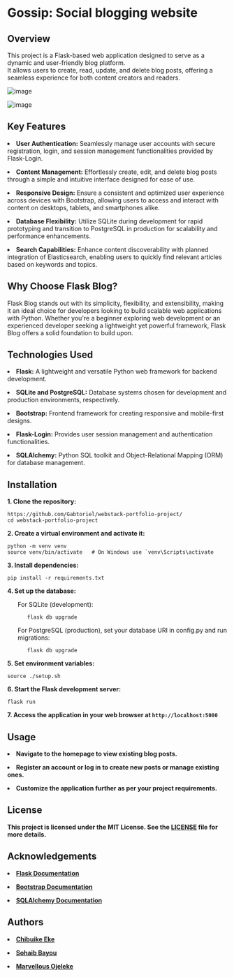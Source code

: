 # Gossip: Social blogging website

<h2>Overview</h2>

<p>This project is a Flask-based web application designed to serve as a dynamic and user-friendly blog platform.</br>
It allows users to create, read, update, and delete blog posts, offering a seamless experience for both content creators and readers.</p>

</p>

![image](https://github.com/Gabtoriel/webstack-portfolio-project/assets/99370798/198df4f5-3560-45da-9111-61d11ca76e6d)


![image](https://github.com/Gabtoriel/webstack-portfolio-project/assets/99370798/fcc42f0b-6ee5-43e7-a6b2-6a35eae8a7fa)


</p>

<h2>Key Features</h2>
<p>
<li>
  <b>User Authentication:</b> Seamlessly manage user accounts with secure registration, login, and session management functionalities provided by Flask-Login.
</li>
</p>

<p>
<li>
  <b>Content Management:</b> Effortlessly create, edit, and delete blog posts through a simple and intuitive interface designed for ease of use.
</li>
</p>

<p>
<li>
  <b>Responsive Design:</b> Ensure a consistent and optimized user experience across devices with Bootstrap, allowing users to access and interact with content on desktops, tablets, and smartphones alike.
</li>
</p>

<p>
<li>
<b>Database Flexibility:</b> Utilize SQLite during development for rapid prototyping and transition to PostgreSQL in production for scalability and performance enhancements.
</li>
</p>

<p>
<li>
<b>Search Capabilities:</b> Enhance content discoverability with planned integration of Elasticsearch, enabling users to quickly find relevant articles based on keywords and topics.
</li>
</p>

<p>
<h2>Why Choose Flask Blog?</h2>
</p>

<p>Flask Blog stands out with its simplicity, flexibility, and extensibility, making it an ideal choice for developers looking to build scalable web applications with Python. Whether you're a beginner exploring web development or an experienced developer seeking a lightweight yet powerful framework, Flask Blog offers a solid foundation to build upon.</p>


<h2>Technologies Used</h2>

<p>
  <li>
    <b>Flask:</b> A lightweight and versatile Python web framework for backend development.
  </li>
</p>
<p>
  <li>
    <b>SQLite and PostgreSQL:</b> Database systems chosen for development and production environments, respectively.
  </li>
</p>
<p>
  <li>
    <b>Bootstrap:</b> Frontend framework for creating responsive and mobile-first designs.
  </li>
</p>
<p>
  <li>
    <b>Flask-Login:</b> Provides user session management and authentication functionalities.
  </li>
</p>
<p>
  <li>
    <b>SQLAlchemy:</b> Python SQL toolkit and Object-Relational Mapping (ORM) for database management.
  </li>
</p>




<h2>Installation</h2>

<b>1. Clone the repository:</b>
   ```
   https://github.com/Gabtoriel/webstack-portfolio-project/
   cd webstack-portfolio-project
  ```
  

<b>2. Create a virtual environment and activate it:</b>

   ```
   python -m venv venv
   source venv/bin/activate   # On Windows use `venv\Scripts\activate
   ```

<b>3. Install dependencies:</b>
   ```
   pip install -r requirements.txt
   ```

<b>4. Set up the database:</b>
   <ul>
     For SQLite (development):
     
       flask db upgrade
   </ul>

   <ul>
     For PostgreSQL (production), set your database URI in config.py and run migrations:
     
       flask db upgrade
   </ul>

<b>5. Set environment variables:</b>
   ```
   source ./setup.sh
   ```

<b>6. Start the Flask development server:</b>
   ```
   flask run
   ```

<b>7. Access the application in your web browser at</a> `http://localhost:5000`


<h2>Usage</h2>


<p>
  <li>
    Navigate to the homepage to view existing blog posts.
  </li>
</p>

<p>
  <li>
    Register an account or log in to create new posts or manage existing ones.
  </li>
</p>

<p>
  <li>
    Customize the application further as per your project requirements.
  </li>
</p>


<h2>License</h2>
This project is licensed under the MIT License. See the <a href="https://github.com/Gabtoriel/webstack-portfolio-project/blob/master/LICENSE">LICENSE</a> file for more details.

<h2>Acknowledgements</h2>
<p>
  <li>
    <a href="https://flask.palletsprojects.com/en/3.0.x/">Flask Documentation</a>
  </li>
</p>

<p>
  <li>
    <a href="https://getbootstrap.com/docs/5.3/getting-started/introduction/">Bootstrap Documentation</a>
  </li>
</p>

<p>
  <li>
    <a href="https://docs.sqlalchemy.org/en/20/orm/quickstart.html">SQLAlchemy Documentation</a>
  </li>
</p>


<h2>Authors</h2>
<p>
  <li>
    <a href="https://github.com/Gabtoriel">Chibuike Eke</a>
  </li>
</p>

<p>
  <li>
    <a href="https://github.com/sohaib20022">Sohaib Bayou</a>
  </li>
</p>

<p>
  <li>
    <a href="https://github.com/1CyBeR-J1">Marvellous Ojeleke</a>
  </li>
</p>











